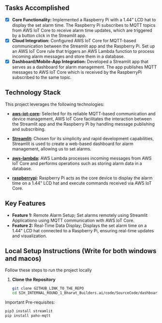 ## Tasks Accomplished

- [x] **Core Functionality:** Implemented a Raspberry Pi with a 1.44" LCD hat to display the set alarm time. The Raspberry Pi subscribes to MQTT topics from AWS IoT Core to receive alarm time updates, which are triggered by a button click in the Streamlit app.
- [x] **Cloud Integration:** Configured AWS IoT Core for MQTT-based communication between the Streamlit app and the Raspberry Pi. Set up an AWS IoT Core rule that triggers an AWS Lambda function to process incoming alarm messages and store them in a database.
- [x] **Dashboard/Mobile-App Integration:** Developed a Streamlit app that serves as a dashboard for alarm management. The app publishes MQTT messages to AWS IoT Core which is received by the RaspberryPi subscribed to the same topic.

## Technology Stack

This project leverages the following technologies:

- **[aws-iot-core](https://aws.amazon.com/iot-core/):** Selected for its reliable MQTT-based communication and device management, AWS IoT Core facilitates the interaction between the Streamlit app and the Raspberry Pi by handling message publishing and subscribing.

- **[Streamlit](https://streamlit.io/):** Chosen for its simplicity and rapid development capabilities, Streamlit is used to create a web-based dashboard for alarm management, allowing us to set alarms.

- **[aws-lambda](https://aws.amazon.com/lambda/):** AWS Lambda processes incoming messages from AWS IoT Core and performs operations such as storing alarm data in a database.

- **[raspberrypi](https://www.raspberrypi.org/):** Raspberry Pi acts as the core device to display the alarm time on a 1.44" LCD hat and execute commands received via AWS IoT Core.

## Key Features

- **Feature 1:** Remote Alarm Setup; Set alarms remotely using Streamlit Applicationo using MQTT communication with AWS IoT Core.
- **Feature 2:** Real-Time Data Display; Displays the set alarm time on a 1.44" LCD hat connected to a Raspberry Pi, ensuring real-time updates and visualization.


## Local Setup Instructions (Write for both windows and macos)

Follow these steps to run the project locally

1. **Clone the Repository**
   ```bash
   git clone GITHUB_LINK_TO_THE_REPO
   cd SIH_INTERNAL_ROUND_1_Bharat_Builders.ai/code/SourceCode/dashboardApplication
   ```

Important Pre-requisites:
```bash
pip3 install streamlit
pip install paho-mqtt
```

